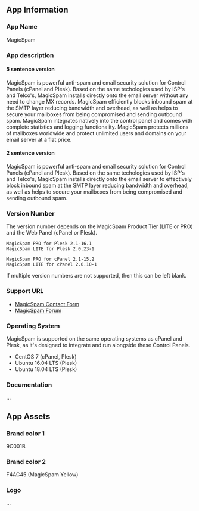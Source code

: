 ## App Information

### App Name

MagicSpam

### App description

#### 5 sentence version
MagicSpam is powerful anti-spam and email security solution for Control Panels (cPanel and Plesk). Based on the same techologies used by ISP's and Telco's, MagicSpam installs directly onto the email server without any need to change MX records. MagicSpam efficiently blocks inbound spam at the SMTP layer reducing bandwidth and overhead, as well as helps to secure your mailboxes from being compromised and sending outbound spam. MagicSpam integrates natively into the control panel and comes with complete statistics and logging functionality. MagicSpam protects millions of mailboxes worldwide and protect unlimited users and domains on your email server at a flat price.

#### 2 sentence version

MagicSpam is powerful anti-spam and email security solution for Control Panels (cPanel and Plesk). Based on the same techologies used by ISP's and Telco's, MagicSpam installs directly onto the email server to effectively block inbound spam at the SMTP layer reducing bandwidth and overhead, as well as helps to secure your mailboxes from being compromised and sending outbound spam.

### Version Number

The version number depends on the MagicSpam Product Tier (LITE or PRO) and the Web Panel (cPanel or Plesk).

    MagicSpam PRO for Plesk 2.1-16.1
    MagicSpam LITE for Plesk 2.0.23-1

    MagicSpam PRO for cPanel 2.1-15.2
    MagicSpam LITE for cPanel 2.0.10-1

If multiple version numbers are not supported, then this can be left blank.

### Support URL

* [MagicSpam Contact Form](https://www.magicspam.com/support.php)
* [MagicSpam Forum](https://forums.magicspam.com/magicspam)

### Operating System

MagicSpam is supported on the same operating systems as cPanel and Plesk, as it's designed to integrate and run alongside these Control Panels.

* CentOS 7 (cPanel, Plesk)
* Ubuntu 16.04 LTS (Plesk)
* Ubuntu 18.04 LTS (Plesk)

### Documentation

...

## App Assets

### Brand color 1

9C001B

### Brand color 2

F4AC45 (MagicSpam Yellow)

### Logo

...
